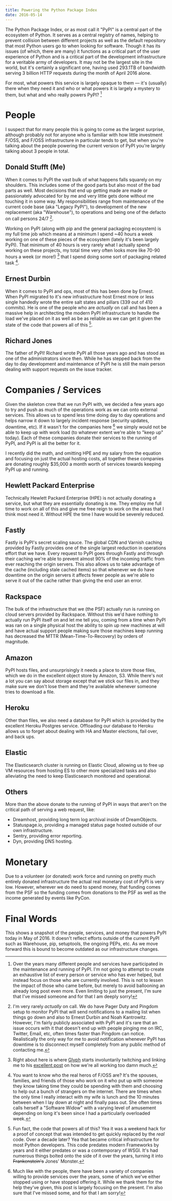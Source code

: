 ```yaml
---
title: Powering the Python Package Index
date: 2016-05-14
---
```


The Python Package Index, or as most call it "PyPI" is a central part of the
ecosystem of Python. It serves as a central registry of names, helping to
prevent collision between different projects as well as the default repository
that most Python users go to when looking for software. Though it has its
issues (of which, there are many) it functions as a critical part of the user
experience of Python and is a critical part of the development infrastructure
for a veritable army of developers. It may not be the largest site in the
world, but it's certainly a significant one, having used 293.1TB of bandwidth
serving 3 billion HTTP requests during the month of April 2016 alone.

For most, what powers this service is largely opaque to them — it's (usually)
there when they need it and who or what powers it is largely a mystery to them,
but what and who really powers PyPI? [^1]


# People

I suspect that for many people this is going to come as the largest surprise,
although probably not for anyone who is familiar with how little investment
F/OSS, and F/OSS infrastructure in particular tends to get, but when you're
talking about the people powering the current version of PyPI you're largely
talking about 3 people in total.


## Donald Stufft (Me)

When it comes to PyPI the vast bulk of what happens falls squarely on my
shoulders. This includes some of the good parts but also most of the bad parts
as well. Most decisions that end up getting made are made or passionately
advocated for by me and very little gets done without me touching it in some
way. My responsibilities range from maintenance of the current code base (aka
"Legacy PyPI"), to development of the new replacement (aka "Warehouse"), to
operations and being one of the defacto on call persons 24/7 [^2].

Working on PyPI (along with pip and the general packaging ecosystem) is my full
time job which means at a minimum I spend ~40 hours a week working on one of
these pieces of the ecosystem (lately it's been largely PyPI). That minimum of
40 hours is very rarely what I actually spend working on these projects, my
total time very often looks more like 70-90 hours a week (or more!) [^3] that I
spend doing some sort of packaging related task [^4].


## Ernest Durbin

When it comes to PyPI and ops, most of this has been done by Ernest. When PyPI
migrated to it's new infrastructure host Ernest more or less single handedly
wrote the entire salt states and pillars (339 out of 410 commits). He is one of
the people who are *actually* on call and has been a massive help in
architecting the modern PyPI infrastructure to handle the load we've placed on
it as well as be as reliable as we can get it given the state of the code that
powers all of this [^5].


## Richard Jones

The father of PyPI! Richard wrote PyPI all those years ago and has stood as one
of the administrators since then. While he has stepped back from the day to day
development and maintenance of PyPI he is still the main person dealing with
support requests on the issue tracker.


# Companies / Services

Given the skeleton crew that we run PyPI with, we decided a few years ago to
try and push as much of the operations work as we can onto external services.
This allows us to spend less time doing day to day operations and helps narrow
it down to largely incident response (security updates, downtime, etc). If it
wasn't for the companies here [^6] we simply would not be able to keep up with
work load (to whatever extent we're able to "keep up" today). Each of these
companies donate their services to the running of PyPI, and PyPI is all the
better for it.

I recently did the math, and omitting HPE and my salary from the equation and
focusing on just the actual hosting costs, all together these companies are
donating roughly $35,000 a month worth of services towards keeping PyPI up and
running.


## Hewlett Packard Enterprise

Technically Hewlett Packard Enterprise (HPE) is not actually donating a
service, but what they are essentially donating is me. They employ me full time
to work on all of this and give me free reign to work on the areas that I think
most need it. Without HPE the time I have would be severely reduced.


## Fastly

Fastly is PyPI's secret scaling sauce. The global CDN and Varnish caching
provided by Fastly provides one of the single largest reduction in operations
effort that we have. Every request to PyPI goes through Fastly and through
their caching we're able to prevent almost 90% of the incoming traffic from
ever reaching the origin servers. This also allows us to take advantage of the
cache (including stale cached items) so that whenever we do have downtime on
the origin servers it affects fewer people as we're able to serve it out of the
cache rather than giving the end user an error.


## Rackspace

The bulk of the infrastructure that we (the PSF) actually run is running on
cloud servers provided by Rackspace. Without this we'd have nothing to actually
run PyPI itself on and let me tell you, coming from a time when PyPI was ran on
a single physical host the ability to spin up new machines at will and have
actual support people making sure those machines keep running has decreased the
MTTR (Mean-Time-To-Recovery) by orders of magnitude.


## Amazon

PyPI hosts files, and unsurprisingly it needs a place to store those files,
which we do in the excellent object store by Amazon, S3. While there's not a
lot you can say about storage except that we stick our files in, and they make
sure we don't lose them and they're available whenever someone tries to
download a file.


## Heroku

Other than files, we also need a database for PyPI which is provided by the
excellent Heroku Postgres service. Offloading our database to Heroku allows us
to forget about dealing with HA and Master elections, fail over, and back ups.


## Elastic

The Elasticsearch cluster is running on Elastic Cloud, allowing us to free up
VM resources from hosting ES to other more specialized tasks and also
alleviating the need to keep Elasticsearch monitored and operational.


## Others

More than the above donate to the running of PyPI in ways that aren't on the
critical path of serving a web request, like:

* Dreamhost, providing long term log archival inside of DreamObjects.
* Statuspage.io, providing a managed status page hosted outside of our own
  infrastructure.
* Sentry, providing error reporting.
* Dyn, providing DNS hosting.


# Monetary

Due to a volunteer (or donated) work force and running on pretty much entirely
donated infrastructure the actual real monetary cost of PyPI is very low.
However, wherever we do need to spend money, that funding comes from the PSF
so the funding comes from donations to the PSF as well as the income generated
by events like PyCon.


# Final Words

This shows a snapshot of the people, services, and money that powers PyPI today
in May of 2016. It doesn't reflect efforts outside of the current PyPI such as
Warehouse, pip, setuptools, the ongoing PEPs, etc. As we move forward this is
bound to become outdated as our infrastructure changes.


[^1]: Over the years many different people and services have participated in
      the maintenance and running of PyPI. I'm not going to attempt to create
      an exhaustive list of every person or service who has ever helped, but
      instead focus on those who are currently involved. This is not to lessen
      the impact of those who came before, but merely to avoid ballooning an
      already long post even more. Even limiting to just the present, I'm sure
      that I've missed someone and for that I am deeply sorry!

[^2]: I'm very rarely *actually* on call. We do have Pager Duty and Pingdom
      setup to monitor PyPI that will send notifications to a mailing list when
      things go down and also to Ernest Durbin and Noah Kantrowitz. However,
      I'm fairly publicly associated with PyPI and it's rare that an issue
      occurs with it that doesn't end up with people pinging me on IRC,
      Twitter, Email, etc, often times faster than Pingdom can notice.
      Realistically the only way for me to avoid notification whenever PyPI
      has downtime is to disconnect myself completely from any public method of
      contacting me.   

[^3]: Right about here is where [Glyph](https://twitter.com/glyph) starts
      involuntarily twitching and linking me to his
      [excellent post](https://glyph.twistedmatrix.com/2016/01/stop-working-so-hard.html)
      on how we're all working too damn much.

[^4]: You want to know who the real heros of F/OSS are? It's the spouses,
      families, and friends of those who work on it who put up with someone
      they know taking time they could be spending with them and choosing to
      help out a bunch of strangers on the internet. There are times when the
      only time I really interact with my wife is lunch and the 10 minutes
      between when I lay down at night and finally pass out. She often times
      calls herself a "Software Widow" with a varying level of amusement
      depending on long it's been since I had a particularly overloaded week.

[^5]: Fun fact, the code that powers all of this? Yea it was a weekend hack for
      a proof of concept that was intended to get quickly replaced by the
      *real* code. Over a decade later? Yea that became critical infrastructure
      for most Python developers. This code predates modern Frameworks by years
      and it either predates or was a contemporary of WSGI. It's had numerous
      things bolted onto the side of it over the years, turning it into
      ~~Frankenstein's~~ Jones' Monster.

[^6]: Much like with the people, there have been a variety of companies willing
      to provide services over the years, some of which we've either stopped
      using or have stopped offering it. While we thank them for the help
      they've given, this post is largely focusing on the present. I'm also
      sure that I've missed some, and for that I am sorry!
